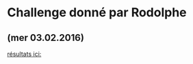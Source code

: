 # Challenge donné par Rodolphe
## (mer 03.02.2016)

[résultats ici:](https://dianatecher.github.io/training-perso/)
